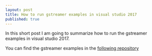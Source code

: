 ```yaml
---
layout: post
title: How to run gstreamer examples in visual studio 2017
published: true
---
```


In this short post I am going to summarize how to run the gstreamer examples in visual studio 2017.

You can find the gstreamer examples in the [following repository](https://github.com/GStreamer/gst-docs)

